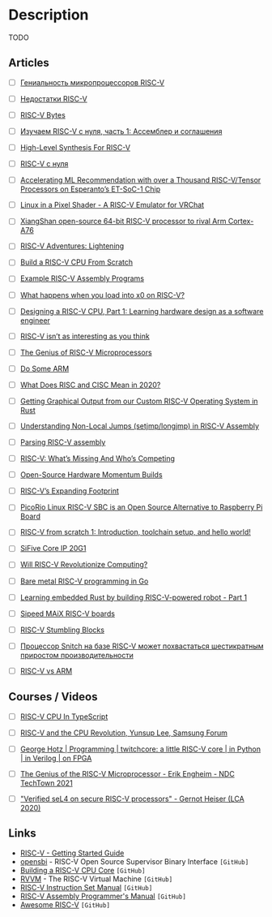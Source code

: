 # Description

TODO


## Articles

- [ ] [Гениальность микропроцессоров RISC-V](https://habr.com/ru/company/vdsina/blog/534542/)
- [ ] [Недостатки RISC-V](https://habr.com/ru/post/461785/)
- [ ] [RISC-V Bytes](https://danielmangum.com/categories/risc-v-bytes/)
- [ ] [Изучаем RISC-V с нуля, часть 1: Ассемблер и соглашения]()
- [ ] [High-Level Synthesis For RISC-V](https://semiengineering.com/high-level-synthesis-for-risc-v/)
- [ ] [RISC-V с нуля](https://habr.com/ru/post/454208/)
- [ ] [Accelerating ML Recommendation with over a Thousand RISC-V/Tensor Processors on Esperanto’s ET-SoC-1 Chip](https://www.esperanto.ai/wp-content/uploads/2021/08/HC2021.Esperanto.Ditzel.Final_.pdf)
- [ ] [Linux in a Pixel Shader - A RISC-V Emulator for VRChat](https://blog.pimaker.at/texts/rvc1/)
- [ ] [XiangShan open-source 64-bit RISC-V processor to rival Arm Cortex-A76](https://www.cnx-software.com/2021/07/05/xiangshan-open-source-64-bit-risc-v-processor-rival-arm-cortex-a76/)
- [ ] [RISC-V Adventures: Lightening](https://ekaitz.elenq.tech/lightening.html)
- [ ] [Build a RISC-V CPU From Scratch](https://spectrum.ieee.org/build-a-riscv-cpu-from-scratch)
- [ ] [Example RISC-V Assembly Programs](https://marz.utk.edu/my-courses/cosc230/book/example-risc-v-assembly-programs/)
- [ ] [What happens when you load into x0 on RISC-V?](https://commaok.xyz/post/riscv_isa_blog_post/)
- [ ] [Designing a RISC-V CPU, Part 1: Learning hardware design as a software engineer](https://mcla.ug/blog/risc-v-cpu-part-1.html)
- [ ] [RISC-V isn’t as interesting as you think](https://sporks.space/2021/02/01/risc-v-isnt-as-interesting-as-you-think/)
- [ ] [The Genius of RISC-V Microprocessors](https://erik-engheim.medium.com/the-genius-of-risc-v-microprocessors-b19d735abaa6)
- [ ] [Do Some ARM](https://medium.com/@simonhallam/do-some-arm-c7ddc2d59202)
- [ ] [What Does RISC and CISC Mean in 2020?](https://medium.com/swlh/what-does-risc-and-cisc-mean-in-2020-7b4d42c9a9de)
- [ ] [Getting Graphical Output from our Custom RISC-V Operating System in Rust](https://blog.stephenmarz.com/2020/11/11/risc-v-os-using-rust-graphics/)
- [ ] [Understanding Non-Local Jumps (setjmp/longjmp) in RISC-V Assembly](https://danielmangum.com/posts/non-local-jumps-riscv/)
- [ ] [Parsing RISC-V assembly](https://web.eecs.utk.edu/~azh/blog/parsingriscv.html)
- [ ] [RISC-V: What’s Missing And Who’s Competing](https://semiengineering.com/risc-v-whats-missing-and-whos-competing/)
- [ ] [Open-Source Hardware Momentum Builds](https://semiengineering.com/riding-the-risc-v-wave/)
- [ ] [RISC-V’s Expanding Footprint](https://semiengineering.com/where-risc-v-is-gaining-traction/)
- [ ] [PicoRio Linux RISC-V SBC is an Open Source Alternative to Raspberry Pi Board](https://www.cnx-software.com/2020/09/04/picorio-linux-risc-v-sbc-is-an-open-source-alternative-to-raspberry-pi-board/)
- [ ] [RISC-V from scratch 1: Introduction, toolchain setup, and hello world!](https://twilco.github.io/riscv-from-scratch/2019/03/10/riscv-from-scratch-1.html)
- [ ] [SiFive Core IP 20G1](https://www.sifive.com/blog/sifive-core-ip-20g1)
- [ ] [Will RISC-V Revolutionize Computing?](https://cacm.acm.org/magazines/2020/5/244325-will-risc-v-revolutionize-computing/fulltext)
- [ ] [Bare metal RISC-V programming in Go](https://embeddedgo.github.io/2020/05/31/bare_metal_programming_risc-v_in_go.html)
- [ ] [Learning embedded Rust by building RISC-V-powered robot - Part 1](https://k155la3.blog/2020/03/21/learning-embedded-rust-by-building-riscv-powered-robot-part-1/)
- [ ] [Sipeed MAiX RISC-V boards](http://www.ulisp.com/show?30X8)
- [ ] [RISC-V Stumbling Blocks](https://x86.lol/generic/2020/01/01/riscv-intro.html)
- [ ] [Процессор Snitch на базе RISC-V может похвастаться шестикратным приростом производительности](https://habr.com/ru/company/ispsystem/blog/586404/)
- [ ] [RISC-V vs ARM](http://digitrode.ru/computing-devices/mcu_cpu/3414-chto-iz-sebya-predstavlyaet-arhitektura-risc-v-i-pochemu-ona-mozhet-byt-zamenoy-arm.html)


## Courses / Videos

- [ ] [RISC-V CPU In TypeScript](https://youtube.com/playlist?list=PLP29wDx6QmW4sXTvFYgbHrLygqH8_oNEH)
- [ ] [RISC-V and the CPU Revolution, Yunsup Lee, Samsung Forum](https://youtu.be/AOC7KmHvx9w)
- [ ] [George Hotz | Programming | twitchcore: a little RISC-V core | in Python | in Verilog | on FPGA](https://youtu.be/camQ9QeBY9Q)
- [ ] [The Genius of the RISC-V Microprocessor - Erik Engheim - NDC TechTown 2021](https://youtu.be/v0ssX-JiV-s)
- [ ] ["Verified seL4 on secure RISC-V processors" - Gernot Heiser (LCA 2020)](https://youtu.be/wJ96s3pNtI0)


## Links

- [RISC-V - Getting Started Guide](https://risc-v-getting-started-guide.readthedocs.io/en/latest/)
- [opensbi](https://github.com/riscv-software-src/opensbi) - RISC-V Open Source Supervisor Binary Interface `[GitHub]`
- [Building a RISC-V CPU Core](https://github.com/stevehoover/LF-Building-a-RISC-V-CPU-Core) `[GitHub]`
- [RVVM](https://github.com/lekkit/rvvm) - The RISC-V Virtual Machine `[GitHub]`
- [RISC-V Instruction Set Manual](https://github.com/riscv/riscv-isa-manual) `[GitHub]`
- [RISC-V Assembly Programmer's Manual](https://github.com/riscv-non-isa/riscv-asm-manual/blob/master/riscv-asm.md) `[GitHub]`
- [Awesome RISC-V](https://github.com/drom/awesome-riscv) `[GitHub]`
